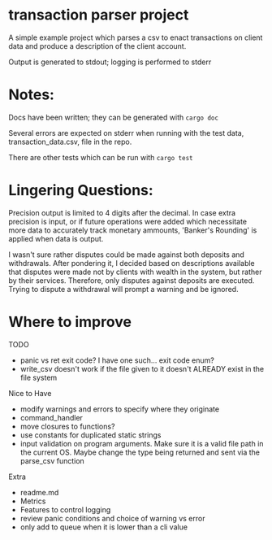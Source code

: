 # transaction parser project

A simple example project which parses a csv to enact transactions on client data and produce a description of the client account.

Output is generated to stdout; logging is performed to stderr

# Notes:

Docs have been written; they can be generated with `cargo doc`

Several errors are expected on stderr when running with the test data, transaction_data.csv, file in the repo.

There are other tests which can be run with `cargo test`

# Lingering Questions:

Precision output is limited to 4 digits after the decimal.  In case extra precision is input, or if future operations were added which necessitate more data to accurately track monetary ammounts, 'Banker's Rounding' is applied when data is output.

I wasn't sure rather disputes could be made against both deposits and withdrawals.  After pondering it, I decided based on descriptions available that disputes were made not by clients with wealth in the system, but rather by their services.  Therefore, only disputes against deposits are executed.  Trying to dispute a withdrawal will prompt a warning and be ignored.

# Where to improve

TODO
- panic vs ret exit code?  I have one such...  exit code enum?
- write_csv doesn't work if the file given to it doesn't ALREADY exist in the file system

Nice to Have
- modify warnings and errors to specify where they originate
- command_handler
-   move closures to functions?
-   use constants for duplicated static strings
- input validation on program arguments.  Make sure it is a valid file path in the current OS.  Maybe change the type being returned and sent via the parse_csv function

Extra
- readme.md
- Metrics
- Features to control logging
 - review panic conditions and choice of warning vs error
- only add to queue when it is lower than a cli value
